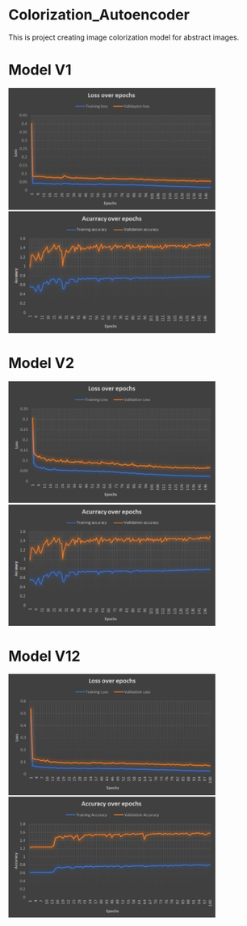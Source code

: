 # Colorization_Autoencoder
This is project creating image colorization model for abstract images.


# Model V1

<img src="images/v1-loss.png" width=410>  <img src="images/v1-accuracy.png" width=410>

# Model V2

<img src="images/v2-loss.png" width=410>  <img src="images/v1-accuracy.png" width=410>

# Model V12

<img src="images/v12-loss.png" width=410>  <img src="images/v12-accuracy.png" width=410>
